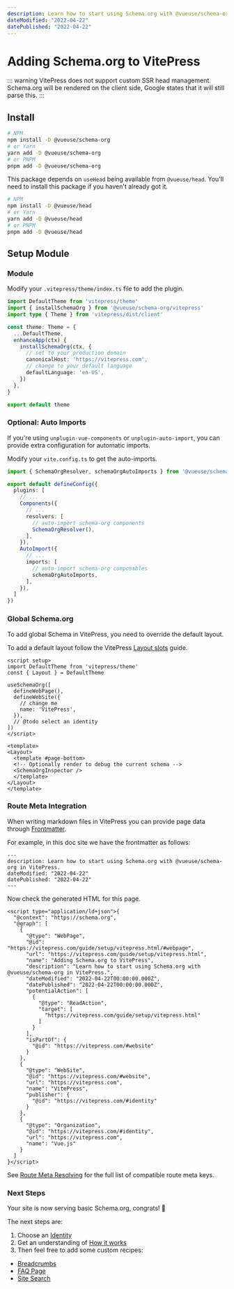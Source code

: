 ```yaml
---
description: Learn how to start using Schema.org with @vueuse/schema-org in VitePress.
dateModified: "2022-04-22"
datePublished: "2022-04-22"
---
```


# Adding Schema.org to VitePress


::: warning
VitePress does not support custom SSR head management.
Schema.org will be rendered on the client side, Google states that it will still parse this.
:::

## Install

```bash
# NPM
npm install -D @vueuse/schema-org
# or Yarn
yarn add -D @vueuse/schema-org
# or PNPM
pnpm add -D @vueuse/schema-org
```


This package depends on `useHead` being available from `@vueuse/head`. You'll need to install this package
if you haven't already got it.

```bash
# NPM
npm install -D @vueuse/head
# or Yarn
yarn add -D @vueuse/head
# or PNPM
pnpm add -D @vueuse/head
```

## Setup Module

### Module

Modify your `.vitepress/theme/index.ts` file to add the plugin.

```ts .vitepress/theme/index.ts
import DefaultTheme from 'vitepress/theme'
import { installSchemaOrg } from '@vueuse/schema-org/vitepress'
import type { Theme } from 'vitepress/dist/client'

const theme: Theme = {
  ...DefaultTheme,
  enhanceApp(ctx) {
    installSchemaOrg(ctx, {
      // set to your production domain  
      canonicalHost: 'https://vitepress.com',
      // change to your default language
      defaultLanguage: 'en-US',
    })
  },
}

export default theme
```

### Optional: Auto Imports

If you're using `unplugin-vue-components` or `unplugin-auto-import`, you can provide extra configuration for automatic imports.

Modify your `vite.config.ts` to get the auto-imports.

```ts vite.config.ts
import { SchemaOrgResolver, schemaOrgAutoImports } from '@vueuse/schema-org/vite'

export default defineConfig({
  plugins: [
    // ...
    Components({
      // ...
      resolvers: [
        // auto-import schema-org components  
        SchemaOrgResolver(),
      ],
    }),
    AutoImport({
      // ...
      imports: [
        // auto-import schema-org composables  
        schemaOrgAutoImports,
      ],
    }),
  ]
})
```

### Global Schema.org

To add global Schema in VitePress, you need to override the default layout.

To add a default layout follow the VitePress [Layout slots](https://vitepress.vuejs.org/guide/theming.html#layout-slots) guide.

```vue .vitepress/theme/MyLayout.vue
<script setup>
import DefaultTheme from 'vitepress/theme'
const { Layout } = DefaultTheme

useSchemaOrg([
  defineWebPage(),
  defineWebSite({
    // change me
    name: 'VitePress',
  }),
  // @todo select an identity
])
</script>

<template>
<Layout>
  <template #page-bottom>
  <!-- Optionally render to debug the current schema -->
  <SchemaOrgInspector />
  </template>
</Layout>
</template>
```

### Route Meta Integration

When writing markdown files in VitePress you can provide page data through [Frontmatter](https://vitepress.vuejs.org/guide/frontmatter.html).

For example, in this doc site we have the frontmatter as follows:

```vue guide/setup/vitepress.md
---
description: Learn how to start using Schema.org with @vueuse/schema-org in VitePress.
dateModified: "2022-04-22"
datePublished: "2022-04-22"
---
```

Now check the generated HTML for this page.

```html{10-11}
<script type="application/ld+json">{
  "@context": "https://schema.org",
  "@graph": [
    {
      "@type": "WebPage",
      "@id": "https://vitepress.com/guide/setup/vitepress.html/#webpage",
      "url": "https://vitepress.com/guide/setup/vitepress.html",
      "name": "Adding Schema.org to VitePress",
      "description": "Learn how to start using Schema.org with @vueuse/schema-org in VitePress.",
      "dateModified": "2022-04-22T00:00:00.000Z",
      "datePublished": "2022-04-22T00:00:00.000Z",
      "potentialAction": [
        {
          "@type": "ReadAction",
          "target": [
            "https://vitepress.com/guide/setup/vitepress.html"
          ]
        }
      ],
      "isPartOf": {
        "@id": "https://vitepress.com/#website"
      }
    },
    {
      "@type": "WebSite",
      "@id": "https://vitepress.com/#website",
      "url": "https://vitepress.com",
      "name": "VitePress",
      "publisher": {
        "@id": "https://vitepress.com/#identity"
      }
    },
    {
      "@type": "Organization",
      "@id": "https://vitepress.com/#identity",
      "url": "https://vitepress.com",
      "name": "Vue.js"
    }
  ]
}</script>
```

See [Route Meta Resolving](/guide/how-it-works.html#route-meta-resolving) for the full list of compatible route meta keys.

### Next Steps

Your site is now serving basic Schema.org, congrats! 🎉

The next steps are:
1. Choose an [Identity](/guide/guides/identity)
2. Get an understanding of [How it works](/guide/how-it-works)
3. Then feel free to add some custom recipes:

- [Breadcrumbs](/guide/recipes/breadcrumbs)
- [FAQ Page](/guide/recipes/faq)
- [Site Search](/guide/recipes/faq)
